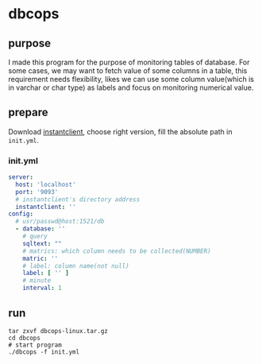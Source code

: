 # dbcops

## purpose

I made this program for the purpose of monitoring tables of database. For some cases, we may want to fetch value of some
columns in a table, this requirement needs flexibility, likes we can use some column value(which is in varchar or char
type) as labels and focus on monitoring numerical value.

## prepare

Download [instantclient](https://www.oracle.com/database/technologies/instant-client/downloads.html), choose right
version, fill the absolute path in `init.yml`.

### init.yml

```yaml
server:
  host: 'localhost'
  port: '9093'
  # instantclient's directory address
  instantclient: ''
config:
  # usr/passwd@host:1521/db
  - database: ''
    # query
    sqltext: ""
    # matrics: which column needs to be collected(NUMBER)
    matric: ''
    # label: column name(not null)
    label: [ '' ]
    # minute
    interval: 1
```

## run

```shell
tar zxvf dbcops-linux.tar.gz
cd dbcops
# start program
./dbcops -f init.yml
```